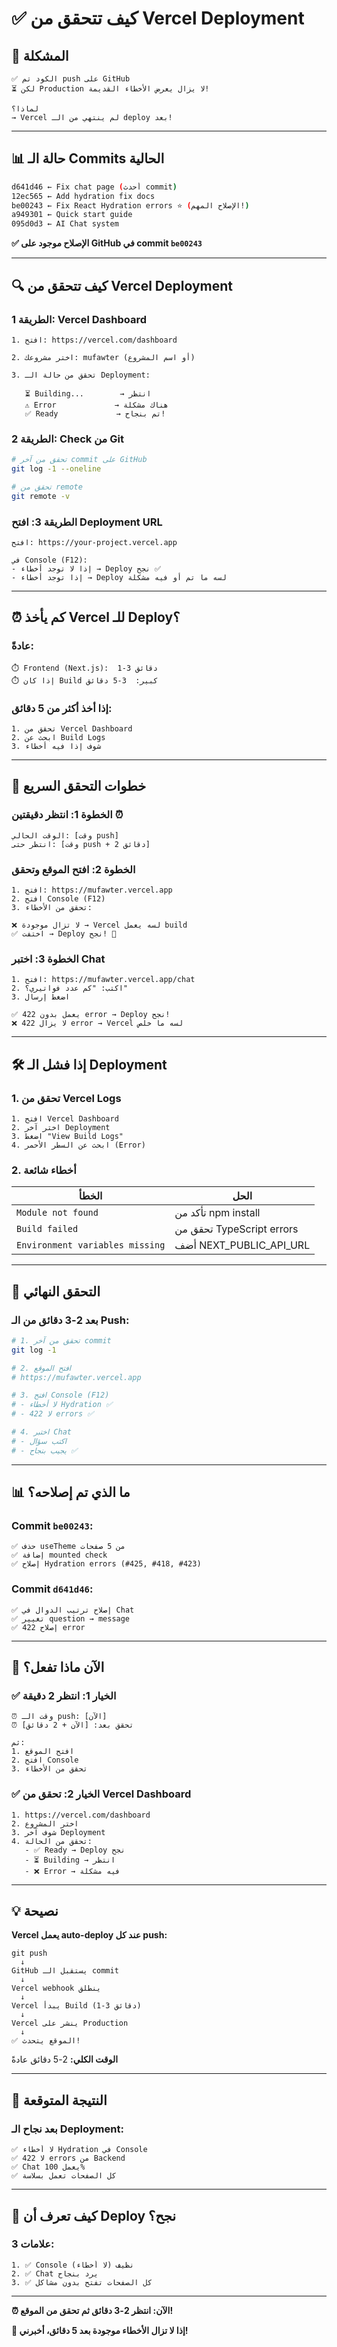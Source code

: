 # ✅ كيف تتحقق من Vercel Deployment

## 🎯 المشكلة

```
✅ الكود تم push على GitHub
⏳ لكن Production لا يزال يعرض الأخطاء القديمة!

لماذا؟
→ Vercel لم ينتهي من الـ deploy بعد!
```

---

## 📊 حالة الـ Commits الحالية

```bash
d641d46 ← Fix chat page (أحدث commit)
12ec565 ← Add hydration fix docs
be00243 ← Fix React Hydration errors ⭐ (الإصلاح المهم!)
a949301 ← Quick start guide
095d0d3 ← AI Chat system
```

**✅ الإصلاح موجود على GitHub في commit `be00243`**

---

## 🔍 كيف تتحقق من Vercel Deployment

### الطريقة 1: Vercel Dashboard

```
1. افتح: https://vercel.com/dashboard

2. اختر مشروعك: mufawter (أو اسم المشروع)

3. تحقق من حالة الـ Deployment:
   
   ⏳ Building...        → انتظر
   ⚠️ Error             → هناك مشكلة
   ✅ Ready             → تم بنجاح!
```

### الطريقة 2: Check من Git

```bash
# تحقق من آخر commit على GitHub
git log -1 --oneline

# تحقق من remote
git remote -v
```

### الطريقة 3: افتح Deployment URL

```
افتح: https://your-project.vercel.app

في Console (F12):
- إذا لا توجد أخطاء → Deploy نجح ✅
- إذا توجد أخطاء → Deploy لسه ما تم أو فيه مشكلة
```

---

## ⏰ كم يأخذ Vercel للـ Deploy؟

### عادةً:
```
⏱️ Frontend (Next.js):  1-3 دقائق
⏱️ إذا كان Build كبير:  3-5 دقائق
```

### إذا أخذ أكثر من 5 دقائق:
```
1. تحقق من Vercel Dashboard
2. ابحث عن Build Logs
3. شوف إذا فيه أخطاء
```

---

## 🎯 خطوات التحقق السريع

### الخطوة 1: انتظر دقيقتين ⏰

```
الوقت الحالي: [وقت push]
انتظر حتى: [وقت push + 2 دقائق]
```

### الخطوة 2: افتح الموقع وتحقق

```
1. افتح: https://mufawter.vercel.app
2. افتح Console (F12)
3. تحقق من الأخطاء:

❌ لا تزال موجودة → Vercel لسه يعمل build
✅ اختفت → Deploy نجح! 🎉
```

### الخطوة 3: اختبر Chat

```
1. افتح: https://mufawter.vercel.app/chat
2. اكتب: "كم عدد فواتيري؟"
3. اضغط إرسال

✅ يعمل بدون 422 error → Deploy نجح!
❌ لا يزال 422 error → Vercel لسه ما خلص
```

---

## 🛠️ إذا فشل الـ Deployment

### 1. تحقق من Vercel Logs

```
1. افتح Vercel Dashboard
2. اختر آخر Deployment
3. اضغط "View Build Logs"
4. ابحث عن السطر الأحمر (Error)
```

### 2. أخطاء شائعة

| الخطأ | الحل |
|-------|------|
| `Module not found` | تأكد من npm install |
| `Build failed` | تحقق من TypeScript errors |
| `Environment variables missing` | أضف NEXT_PUBLIC_API_URL |

---

## 🎯 التحقق النهائي

### بعد 2-3 دقائق من الـ Push:

```bash
# 1. تحقق من آخر commit
git log -1

# 2. افتح الموقع
# https://mufawter.vercel.app

# 3. افتح Console (F12)
# - لا أخطاء Hydration ✅
# - لا 422 errors ✅

# 4. اختبر Chat
# - اكتب سؤال
# - يجيب بنجاح ✅
```

---

## 📊 ما الذي تم إصلاحه؟

### Commit `be00243`:
```
✅ حذف useTheme من 5 صفحات
✅ إضافة mounted check
✅ إصلاح Hydration errors (#425, #418, #423)
```

### Commit `d641d46`:
```
✅ إصلاح ترتيب الدوال في Chat
✅ تغيير question → message
✅ إصلاح 422 error
```

---

## 🚀 الآن ماذا تفعل؟

### ✅ الخيار 1: انتظر 2 دقيقة

```
⏰ وقت الـ push: [الآن]
⏰ تحقق بعد: [الآن + 2 دقائق]

ثم:
1. افتح الموقع
2. افتح Console
3. تحقق من الأخطاء
```

### ✅ الخيار 2: تحقق من Vercel Dashboard

```
1. https://vercel.com/dashboard
2. اختر المشروع
3. شوف آخر Deployment
4. تحقق من الحالة:
   - ✅ Ready → Deploy نجح
   - ⏳ Building → انتظر
   - ❌ Error → فيه مشكلة
```

---

## 💡 نصيحة

**Vercel يعمل auto-deploy عند كل push:**

```
git push
  ↓
GitHub يستقبل الـ commit
  ↓
Vercel webhook ينطلق
  ↓
Vercel يبدأ Build (1-3 دقائق)
  ↓
Vercel ينشر على Production
  ↓
✅ الموقع يتحدث!
```

**الوقت الكلي:** 2-5 دقائق عادةً

---

## 🎉 النتيجة المتوقعة

### بعد نجاح الـ Deployment:

```
✅ لا أخطاء Hydration في Console
✅ لا 422 errors من Backend
✅ Chat يعمل 100%
✅ كل الصفحات تعمل بسلاسة
```

---

## 🔔 كيف تعرف أن Deploy نجح؟

### 3 علامات:

```
1. ✅ Console نظيف (لا أخطاء)
2. ✅ Chat يرد بنجاح
3. ✅ كل الصفحات تفتح بدون مشاكل
```

---

**⏰ الآن: انتظر 2-3 دقائق ثم تحقق من الموقع!** 

**🎯 إذا لا تزال الأخطاء موجودة بعد 5 دقائق، أخبرني!**

